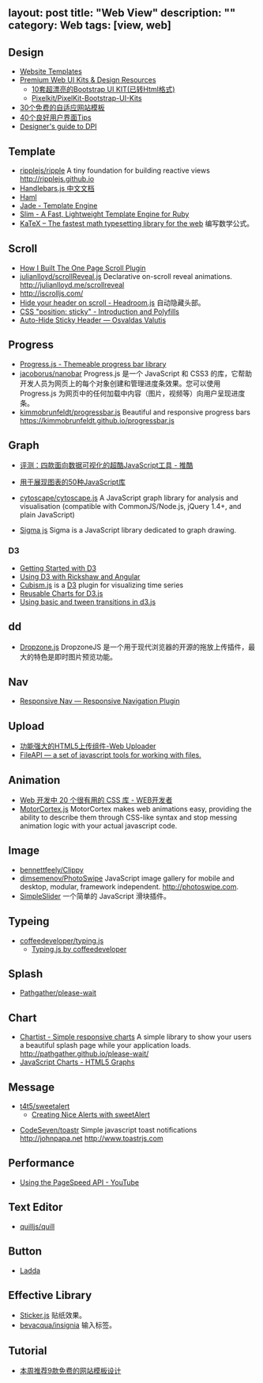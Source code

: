 layout: post
title: "Web View"
description: ""
category: Web
tags: [view, web]
---

## Design

- [Website Templates](http://www.wix.com/website/templates)
- [Premium Web UI Kits & Design Resources](http://pixelkit.com/)
    + [10套超漂亮的Bootstrap UI KIT(已转Html格式)](http://www.shejidaren.com/free-bootstrap-ui-kits.html)
    + [Pixelkit/PixelKit-Bootstrap-UI-Kits](https://github.com/Pixelkit/PixelKit-Bootstrap-UI-Kits/)
- [30个免费的自适应网站模板](http://www.shejidaren.com/30-free-responsive-html-themes.html)
- [40个良好用户界面Tips](http://www.shejidaren.com/good-user-interface-design.html)
- [Designer's guide to DPI](http://sebastien-gabriel.com/designers-guide-to-dpi/home)

## Template

- [ripplejs/ripple](https://github.com/ripplejs/ripple) A tiny foundation for building reactive views <http://ripplejs.github.io>
- [Handlebars.js 中文文档](http://keenwon.com/992.html)
- [Haml](http://haml.info/)
- [Jade - Template Engine](http://jade-lang.com/)
- [Slim - A Fast, Lightweight Template Engine for Ruby](http://slim-lang.com/)
- [KaTeX – The fastest math typesetting library for the web](https://khan.github.io/KaTeX) 编写数学公式。

## Scroll

- [How I Built The One Page Scroll Plugin](http://www.smashingmagazine.com/2014/08/25/how-i-built-the-one-page-scroll-plugin)
- [julianlloyd/scrollReveal.js](https://github.com/julianlloyd/scrollReveal.js) Declarative on-scroll reveal animations. <http://julianlloyd.me/scrollreveal>
- http://iscrolljs.com/
- [Hide your header on scroll - Headroom.js](http://wicky.nillia.ms/headroom.js/) 自动隐藏头部。
- [CSS "position: sticky" - Introduction and Polyfills](http://www.sitepoint.com/css-position-sticky-introduction-polyfills/)
- [Auto-Hide Sticky Header — Osvaldas Valutis](http://osvaldas.info/auto-hide-sticky-header)

## Progress

- [Progress.js - Themeable progress bar library](http://usablica.github.io/progress.js/)
- [jacoborus/nanobar](https://github.com/jacoborus/nanobar) Progress.js 是一个 JavaScript 和 CSS3 的库，它帮助开发人员为网页上的每个对象创建和管理进度条效果。您可以使用 Progress.js 为网页中的任何加载中内容（图片，视频等）向用户呈现进度条。
- [kimmobrunfeldt/progressbar.js](https://github.com/kimmobrunfeldt/progressbar.js) Beautiful and responsive progress bars <https://kimmobrunfeldt.github.io/progressbar.js>

## Graph

- [评测：四款面向数据可视化的超酷JavaScript工具 - 推酷](http://www.tuicool.com/articles/fEBNJzF)
- [用于展现图表的50种JavaScript库](http://www.infoq.com/cn/news/2013/01/50-javascript-chart-lib)

- [cytoscape/cytoscape.js](https://github.com/cytoscape/cytoscape.js) A JavaScript graph library for analysis and visualisation (compatible with CommonJS/Node.js, jQuery 1.4+, and plain JavaScript)
- [Sigma js](http://sigmajs.org/) Sigma is a JavaScript library dedicated to graph drawing.

### D3

- [Getting Started with D3](http://thinkingonthinking.com/Getting-Started-With-D3/)
- [Using D3 with Rickshaw and Angular](http://tagtree.tv/d3-with-rickshaw-and-angular)
- [Cubism.js](http://square.github.io/cubism/)  is a [D3](http://mbostock.github.com/d3/) plugin for visualizing time series
- [Reusable Charts for D3.js](http://bugzu.github.io/reD3/)
- [Using basic and tween transitions in d3.js](http://4waisenkinder.de/blog/2014/05/11/d3-dot-js-tween-in-detail)

## dd

- [Dropzone.js](http://www.dropzonejs.com/) DropzoneJS 是一个用于现代浏览器的开源的拖放上传插件，最大的特色是即时图片预览功能。

## Nav

- [Responsive Nav — Responsive Navigation Plugin](http://responsive-nav.com/)

## Upload

- [功能强大的HTML5上传组件-Web Uploader](http://www.shejidaren.com/web-uploader.html)
- [FileAPI — a set of javascript tools for working with files.](http://mailru.github.io/FileAPI/)

## Animation

- [Web 开发中 20 个很有用的 CSS 库 - WEB开发者](http://www.admin10000.com/document/4550.html)
- [MotorCortex.js](http://motorcortexjs.com/) MotorCortex makes web animations easy, providing the ability to describe them through CSS-like syntax and stop messing animation logic with your actual javascript code.

## Image

- [bennettfeely/Clippy](https://github.com/bennettfeely/Clippy)
- [dimsemenov/PhotoSwipe](https://github.com/dimsemenov/photoswipe) JavaScript image gallery for mobile and desktop, modular, framework independent. <http://photoswipe.com>.
- [SimpleSlider](http://ruyadorno.github.io/SimpleSlider/) 一个简单的 JavaScript 滑块插件。

## Typeing

- [coffeedeveloper/typing.js](https://github.com/coffeedeveloper/typing.js)
    - [Typing.js by coffeedeveloper](http://coffeedeveloper.github.io/typing.js/index.html)

## Splash

- [Pathgather/please-wait](https://github.com/Pathgather/please-wait)

## Chart

- [Chartist - Simple responsive charts](http://gionkunz.github.io/chartist-js) A simple library to show your users a beautiful splash page while your application loads. <http://pathgather.github.io/please-wait/>
- [JavaScript Charts - HTML5 Graphs](http://www.zingchart.com/)

## Message

- [t4t5/sweetalert](https://github.com/t4t5/sweetalert)
    - [Creating Nice Alerts with sweetAlert](http://www.sitepoint.com/creating-nice-alerts-sweetalert)
* [CodeSeven/toastr](https://github.com/CodeSeven/toastr) Simple javascript toast notifications <http://johnpapa.net> <http://www.toastrjs.com>

## Performance

- [Using the PageSpeed API - YouTube](https://www.youtube.com/watch?v=vPfz2VwIryk&feature=youtu.be)

## Text Editor

- [quilljs/quill](https://github.com/quilljs/quill/)

## Button

- [Ladda](http://lab.hakim.se/ladda/)

## Effective Library

- [Sticker.js](http://stickerjs.cmiscm.com/) 贴纸效果。
- [bevacqua/insignia](https://github.com/bevacqua/insignia) 输入标签。

## Tutorial

- [本周推荐9款免费的网站模板设计](http://www.gbin1.com/tools/websitetemplate/20130405-free-website-templates/)
